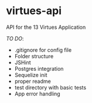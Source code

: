 # virtues-api
API for the 13 Virtues Application

*TO DO*:

* .gitignore for config file
* Folder structure
* JSHint
* Postgres integration
* Sequelize init
* proper readme
* test directory with basic tests
* App error handling
